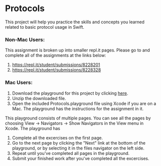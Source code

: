 # Protocols

This project will help you practice the skills and concepts you learned related to basic protocol usage in Swift. 

### Non-Mac Users:

This assignment is broken up into smaller repl.it pages. Please go to and complete all of the assignments at the links below:

1. https://repl.it/student/submissions/8228201
2. https://repl.it/student/submissions/8228328

### Mac Users:

1. Download the playground for this project by clicking [here](https://github.com/LambdaSchool/ios-protocols/archive/master.zip).
2. Unzip the downloaded file.
3. Open the included Protocols.playground file using Xcode if you are on a Mac. The playground has the instructions for the assignment in it.

This playground consists of multiple pages. You can see all the pages by choosing View -> Navigators -> Show Navigators in the View menu in Xcode. The playground has

1. Complete all the excercises on the first page.
2. Go to the next page by clicking the "Next" link at the bottom of the playground, or by selecting it in the files navigator on the left side.
3. Repeat until you've completed all pages in the playground.
4. Submit your finished work after you've completed all the excercises.
